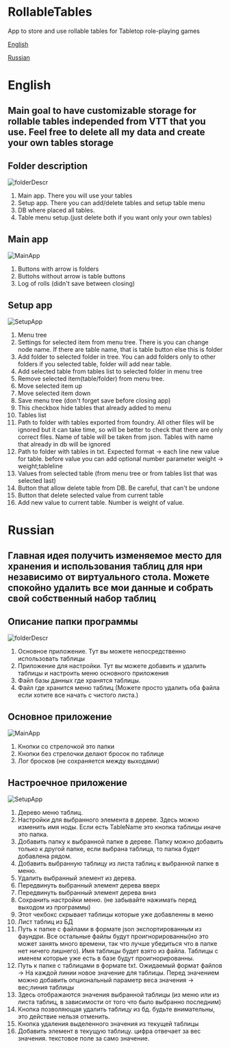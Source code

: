 # RollableTables
App to store and use rollable tables for Tabletop role-playing games

[English](#English)

[Russian](#Russian)
# English
## Main goal to have customizable storage for rollable tables independed from VTT that you use. Feel free to delete all my data and create your own tables storage 

## Folder description
![folderDescr](./folderDescr.png)

1) Main app. There you will use your tables
2) Setup app. There you can add/delete tables and setup table menu
3) DB where placed all tables. 
4) Table menu setup.(just delete both if you want only your own tables)

## Main app
![MainApp](./MainApp.png)
1) Buttons with arrow is folders
2) Buttohs without arrow is table buttons
3) Log of rolls (didn't save between closing)

## Setup app
![SetupApp](./RollableTalbes.Setup.png)
1) Menu tree
2) Settings for selected item from menu tree. There is you can change node name. If there are table name, that is table button else this is folder 
3) Add folder to selected folder in tree. You can add folders only to other folders if you selected table, folder will add near table.
4) Add selected table from tables list to selected folder in menu tree
5) Remove selected item(table/folder) from menu tree.
6) Move selected item up
7) Move selected item down
8) Save menu tree (don't forget save before closing app)
9) This checkbox hide tables that already added to menu
10) Tables list
11) Path to folder with tables exported from foundry. All other files will be ignored but it can take time, so will be better to check that there are only correct files. Name of table will be taken from json. Tables with name that already in db will be ignored
12) Path to folder with tables in txt. Expected format -> each line new value for table. before value you can add optional number parameter weight -> weight;tableline
13) Values from selected table (from menu tree or from tables list that was selected last)
14) Button that allow delete table from DB. Be careful, that can't be undone
15) Button that delete selected value from current table
16) Add new value to current table. Number is weight of value.

# Russian
## Главная идея получить изменяемое место для хранения и использования таблиц для нри независимо от виртуального стола. Можете спокойно удалить все мои данные и собрать свой собственный набор таблиц

## Описание папки программы
![folderDescr](./folderDescr.png)

1) Основное приложение. Тут вы можете непосредственно использовать таблицы
2) Приложение для настройки. Тут вы можете добавить и удалить таблицы и настроить меню основного приложения
3) Файл базы данных где хранятся таблицы.
4) Файл где хранится меню таблиц (Можете просто удалить оба файла если хотите все начать с чистого листа.)

## Основное приложение
![MainApp](./MainApp.png)
1) Кнопки со стрелочкой это папки
2) Кнопки без стрелочки делают бросок по таблице
3) Лог бросков (не сохраняется между выходами)

## Настроечное приложение
![SetupApp](./RollableTalbes.Setup.png)
1) Дерево меню таблиц.
2) Настройки для выбранного элемента в дереве. Здесь можно изменить имя ноды. Если есть TableName это кнопка таблицы иначе это папка.
3) Добавить папку к выбранной папке в дереве. Папку можно добавить только к другой папке, если выбрана таблица, то папка будет добавлена рядом.
4) Добавить выбранную таблицу из листа таблиц к выбранной папке в меню.
5) Удалить выбранный элемент из дерева.
6) Передвинуть выбранный элемент дерева вверх
7) Передвинуть выбранный элемент дерева вниз
8) Сохранить настройки меню. (не забывайте нажимать перед выходом из программы)
9) Этот чекбокс скрывает таблицы которые уже добавленны в меню
10) Лист таблиц из БД
11) Путь к папке с файлами в формате json экспортированным из фаундри. Все остальные файлы будут проигнорированны(но это может занять много времени, так что лучше убедиться что в папке нет ничего лишнего). Имя таблицы будет взято из файла. Таблицы с именем которые уже есть в базе будут проигнорированны.
12) Путь к папке с таблицами в формате txt. Ожидаемый формат файлов -> На каждой линии новое значение для таблицы. Перед значением можно добавить опциональный параметр веса значения -> вес;линия таблицы
13) Здесь отображаются значения выбранной таблицы (из меню или из листа таблиц, в зависимости от того что было выбранно последним)
14) Кнопка позволяющая удалить таблицу из бд. будьте внимательны, это действие нельзя отменить.
15) Кнопка удаления выделенного значения из текущей таблицы
16) Добавить элемент в текущую таблицу. цифра отвечает за вес значения. текстовое поле за само значение.